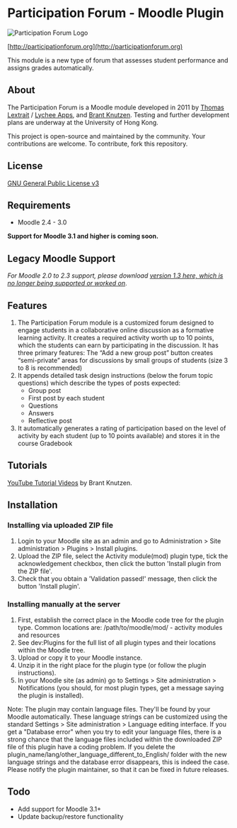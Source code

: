 # Participation Forum - Moodle Plugin

![Participation Forum Logo](http://pf.bushgrapher.org/images/logo.jpg)

[http://participationforum.org](http://participationforum.org)

This module is a new type of forum that assesses student performance and assigns grades automatically.

## About

The Participation Forum is a Moodle module developed in 2011 by [Thomas Lextrait](http://tlextrait.com) / [Lychee Apps](http://lycheeapps.com), and [Brant Knutzen](http://brant.knutzen.se/).
Testing and further development plans are underway at the University of Hong Kong.

This project is open-source and maintained by the community. Your contributions are welcome. To contribute, fork this repository.

## License

[GNU General Public License v3](LICENSE)

## Requirements

* Moodle 2.4 - 3.0

**Support for Moodle 3.1 and higher is coming soon.**

## Legacy Moodle Support

*For Moodle 2.0 to 2.3 support, please download [version 1.3 here, which is no longer being supported or worked on](http://pf.bushgrapher.org/downloads/PartForum_1.3.0.zip)*.

## Features

1. The Participation Forum module is a customized forum designed to engage students in a collaborative online discussion as a formative learning activity. It creates a required activity worth up to 10 points, which the students can earn by participating in the discussion. It has three primary features:
The “Add a new group post” button creates “semi-private” areas for discussions by small groups of students (size 3 to 8 is recommended)
2. It appends detailed task design instructions (below the forum topic questions) which describe the types of posts expected:
   * Group post
   * First post by each student
   * Questions
   * Answers
   * Reflective post
3. It automatically generates a rating of participation based on the level of activity by each student (up to 10 points available) and stores it in the course Gradebook

## Tutorials

[YouTube Tutorial Videos](https://www.youtube.com/playlist?list=PLU9j5H0P1sx9YoXgfZiNamrLvL8HfuIfy) by Brant Knutzen.

## Installation

### Installing via uploaded ZIP file

1. Login to your Moodle site as an admin and go to Administration > Site administration > Plugins > Install plugins.
2. Upload the ZIP file, select the Activity module(mod) plugin type, tick the acknowledgement checkbox, then click the button 'Install plugin from the ZIP file'.
3. Check that you obtain a 'Validation passed!' message, then click the button 'Install plugin'.

### Installing manually at the server

1. First, establish the correct place in the Moodle code tree for the plugin type. Common locations are:
    /path/to/moodle/mod/ - activity modules and resources
2. See dev:Plugins for the full list of all plugin types and their locations within the Moodle tree.  
3. Upload or copy it to your Moodle instance.
4. Unzip it in the right place for the plugin type (or follow the plugin instructions).
5. In your Moodle site (as admin) go to Settings > Site administration > Notifications (you should, for most plugin types, get a message saying the plugin is installed).
    
Note: The plugin may contain language files. They'll be found by your Moodle automatically. These language strings can be customized using the standard Settings > Site administration > Language editing interface. If you get a "Database error" when you try to edit your language files, there is a strong chance that the language files included within the downloaded ZIP file of this plugin have a coding problem. If you delete the plugin_name/lang/other_language_different_to_English/ folder with the new language strings and the database error disappears, this is indeed the case. Please notify the plugin maintainer, so that it can be fixed in future releases.

## Todo

* Add support for Moodle 3.1+
* Update backup/restore functionality
